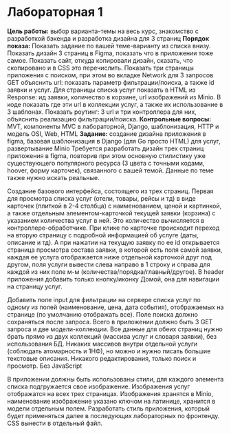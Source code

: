 # Лабораторная 1
**Цель работы:** выбор варианта-темы на весь курс, знакомство с разработкой бэкенда и разработка дизайна для 3 страниц
**Порядок показа:** Показать задание по вашей теме-варианту из списка внизу. Показать дизайн 3 страниц в Figma, показать что в приложении тоже самое. Показать сайт, откуда копировали дизайн, сказать, что скопировано и в CSS это перечислить. Показать три страницы приложения с поиском, при этом во вкладке Network для 3 запросов GET объяснить url: показать параметр фильтрации/поиска, а также id заявки и услуг. Для страницы списка услуг показать в HTML из Response: ид заявки, количество в корзине, url изображений из Minio. В коде показать где эти url в коллекции услуг, а также их использование в 3 шаблонах. Показать роутинг: 3 url и три контроллера для них, объяснить реализацию фильтрации/поиска.
**Контрольные вопросы:** MVT, компоненты MVC в лабораторной, Django, шаблонизация, HTTP и модель OSI, Web, HTML
**Задание:** создание дизайна приложения в figma, базовая шаблонизация в Django (для Go просто HTML) для услуг, развертывание Minio
Требуется разработать дизайн трех страниц приложения в figma, повторив при этом основную стилистику уже существующего популярного ресурса (3 цвета с точными кодами, hoover, форму карточек), связанного с вашей темой. Данные по теме также нужно искать реальные.

Создание базового интерфейса, состоящего из трех страниц. Первая для просмотра списка услуг (отели, товары, рейсы и тд) в виде карточек (плиткой в 2-4 столбца) с наименованием, ценой и картинкой, а также отдельным элементом-карточкой текущей заявки (корзина) с указанием количества услуг в ней. Это количество вычисляется в контроллере-обработчике. При клике по карточке происходит переход на вторую страницу с подробной информацией об услуге (даты, описание и тд). А при нажатии на текущую заявку по ее id открывается страница просмотра состава заявки, в которой есть поля самой заявки, каждая ее услуга отображается ниже отдельной карточкой друг под другом, поля услуги вывести слева направо в 1 строку и справа для каждой из них поле м-м (количества/порядка/главный/другое). В header приложения добавить только кнопку/иконку Домой, она для навигации на страницу услуг.

Добавить поле input для фильтрации на сервере списка услуг по одному из полей (наименование, цена, дата события), отображаемых на странице (по умолчанию отображать все). Поле поиска должно сохраняться после запроса. Всего в приложении должно быть 3 GET запроса и две модели-коллекции. Все данные для обеих страниц нужно брать прямо из двух коллекций (массива услуг и словаря заявки), без использования БД. Никаких массивов внутри отдельной услуги (соблюдать атомарность и 1НФ), но можно и нужно писать большие текстовые описания. Никакого редактирования, только поиск и просмотр. Без JavaScript

В приложении должны быть использованы стили, для каждого элемента списка подгружается свое изображение. Изображения услуг отображатся на всех трех страницах. Изображения хранятся в Minio, наименование изображение указано ключом на латинице, хранится в модели отдельным полем. Разработать стиль приложения, который будет применяться далее в последующих лабораторных по фронтенду. CSS вынести в отдельный файл.
